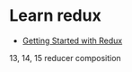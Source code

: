 # Learn redux

- [Getting Started with Redux](https://egghead.io/courses/getting-started-with-redux)

13, 14, 15 reducer composition 